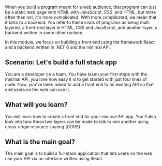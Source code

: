 When you build a program meant for a web audience, that program can just be a static web page with HTML with JavaScript, CSS, and HTML, but more often than not, it's more complicated. With more complicated, we mean that it talks to a backend. You refer to these kinds of programs as being multi layered, a front-end layer in HTML, CSS and JavaScript, and another layer, a backend written in some other runtime. 

In this module, we focus on building a front end using the framework React and a backend written in .NET 6 and the minimal API.

## Scenario: Let's build a full stack app

You are a developer on a team. You have taken your first steps with the minimal API, you love how easy it is to get started with just four lines of code. Now, you've been asked to add a front end to an existing API so that end users on the web can use it.

## What will you learn?

You will learn how to create a front end for your minimal API app. You'll also look into how these two layers can be made to talk to one another using cross-origin resource sharing (CORS).

## What is the main goal?

The main goal is to build a full stack application that lets users on the web use your API via an interface written using React.
